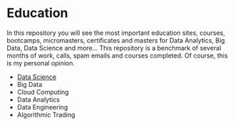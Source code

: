 # Education

In this repository you will see the most important education sites, courses, bootcamps, micromasters, certificates and masters for Data Analytics, Big Data, Data Science and more... This repository is a benchmark of several months of work, calls, spam emails and courses completed. Of course, this is my personal opinion.

* [Data Science](https://github.com/rubenyanes/Education/blob/main/Data_Science_Education.md)
* Big Data
* Cloud Computing
* Data Analytics
* Data Engineering
* Algorithmic Trading
